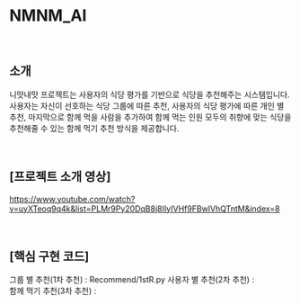 # NMNM_AI  
<br>  

## 소개
니맛내맛 프로젝트는 사용자의 식당 평가를 기반으로 식당을 추천해주는 시스템입니다. 사용자는 자신이 선호하는 식당 그룹에 따른 추천, 사용자의 식당 평가에 따른 개인 별 추천, 마지막으로 함께 먹을 사람을 추가하여 함께 먹는 인원 모두의 취향에 맞는 식당을 추천해줄 수 있는 함께 먹기 추천 방식을 제공합니다.  
  
<br>  

## [프로젝트 소개 영상]  
https://www.youtube.com/watch?v=uyXTeoq9q4k&list=PLMr9Py20DqB8j8IIyIVHf9FBwlVhQTntM&index=8  

<br>  

## [핵심 구현 코드]
그룹 별 추천(1차 추천) : Recommend/1stR.py 
사용자 별 추천(2차 추천) :  
함께 먹기 추천(3차 추천) :  
